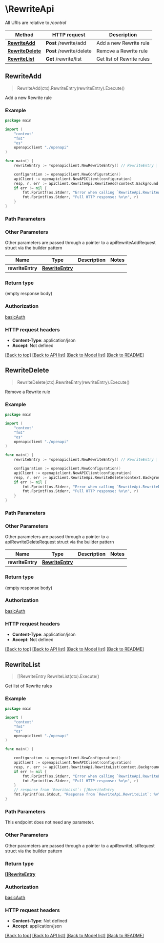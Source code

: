 # \RewriteApi

All URIs are relative to */control*

Method | HTTP request | Description
------------- | ------------- | -------------
[**RewriteAdd**](RewriteApi.md#RewriteAdd) | **Post** /rewrite/add | Add a new Rewrite rule
[**RewriteDelete**](RewriteApi.md#RewriteDelete) | **Post** /rewrite/delete | Remove a Rewrite rule
[**RewriteList**](RewriteApi.md#RewriteList) | **Get** /rewrite/list | Get list of Rewrite rules



## RewriteAdd

> RewriteAdd(ctx).RewriteEntry(rewriteEntry).Execute()

Add a new Rewrite rule

### Example

```go
package main

import (
    "context"
    "fmt"
    "os"
    openapiclient "./openapi"
)

func main() {
    rewriteEntry := *openapiclient.NewRewriteEntry() // RewriteEntry | 

    configuration := openapiclient.NewConfiguration()
    apiClient := openapiclient.NewAPIClient(configuration)
    resp, r, err := apiClient.RewriteApi.RewriteAdd(context.Background()).RewriteEntry(rewriteEntry).Execute()
    if err != nil {
        fmt.Fprintf(os.Stderr, "Error when calling `RewriteApi.RewriteAdd``: %v\n", err)
        fmt.Fprintf(os.Stderr, "Full HTTP response: %v\n", r)
    }
}
```

### Path Parameters



### Other Parameters

Other parameters are passed through a pointer to a apiRewriteAddRequest struct via the builder pattern


Name | Type | Description  | Notes
------------- | ------------- | ------------- | -------------
 **rewriteEntry** | [**RewriteEntry**](RewriteEntry.md) |  | 

### Return type

 (empty response body)

### Authorization

[basicAuth](../README.md#basicAuth)

### HTTP request headers

- **Content-Type**: application/json
- **Accept**: Not defined

[[Back to top]](#) [[Back to API list]](../README.md#documentation-for-api-endpoints)
[[Back to Model list]](../README.md#documentation-for-models)
[[Back to README]](../README.md)


## RewriteDelete

> RewriteDelete(ctx).RewriteEntry(rewriteEntry).Execute()

Remove a Rewrite rule

### Example

```go
package main

import (
    "context"
    "fmt"
    "os"
    openapiclient "./openapi"
)

func main() {
    rewriteEntry := *openapiclient.NewRewriteEntry() // RewriteEntry | 

    configuration := openapiclient.NewConfiguration()
    apiClient := openapiclient.NewAPIClient(configuration)
    resp, r, err := apiClient.RewriteApi.RewriteDelete(context.Background()).RewriteEntry(rewriteEntry).Execute()
    if err != nil {
        fmt.Fprintf(os.Stderr, "Error when calling `RewriteApi.RewriteDelete``: %v\n", err)
        fmt.Fprintf(os.Stderr, "Full HTTP response: %v\n", r)
    }
}
```

### Path Parameters



### Other Parameters

Other parameters are passed through a pointer to a apiRewriteDeleteRequest struct via the builder pattern


Name | Type | Description  | Notes
------------- | ------------- | ------------- | -------------
 **rewriteEntry** | [**RewriteEntry**](RewriteEntry.md) |  | 

### Return type

 (empty response body)

### Authorization

[basicAuth](../README.md#basicAuth)

### HTTP request headers

- **Content-Type**: application/json
- **Accept**: Not defined

[[Back to top]](#) [[Back to API list]](../README.md#documentation-for-api-endpoints)
[[Back to Model list]](../README.md#documentation-for-models)
[[Back to README]](../README.md)


## RewriteList

> []RewriteEntry RewriteList(ctx).Execute()

Get list of Rewrite rules

### Example

```go
package main

import (
    "context"
    "fmt"
    "os"
    openapiclient "./openapi"
)

func main() {

    configuration := openapiclient.NewConfiguration()
    apiClient := openapiclient.NewAPIClient(configuration)
    resp, r, err := apiClient.RewriteApi.RewriteList(context.Background()).Execute()
    if err != nil {
        fmt.Fprintf(os.Stderr, "Error when calling `RewriteApi.RewriteList``: %v\n", err)
        fmt.Fprintf(os.Stderr, "Full HTTP response: %v\n", r)
    }
    // response from `RewriteList`: []RewriteEntry
    fmt.Fprintf(os.Stdout, "Response from `RewriteApi.RewriteList`: %v\n", resp)
}
```

### Path Parameters

This endpoint does not need any parameter.

### Other Parameters

Other parameters are passed through a pointer to a apiRewriteListRequest struct via the builder pattern


### Return type

[**[]RewriteEntry**](RewriteEntry.md)

### Authorization

[basicAuth](../README.md#basicAuth)

### HTTP request headers

- **Content-Type**: Not defined
- **Accept**: application/json

[[Back to top]](#) [[Back to API list]](../README.md#documentation-for-api-endpoints)
[[Back to Model list]](../README.md#documentation-for-models)
[[Back to README]](../README.md)


